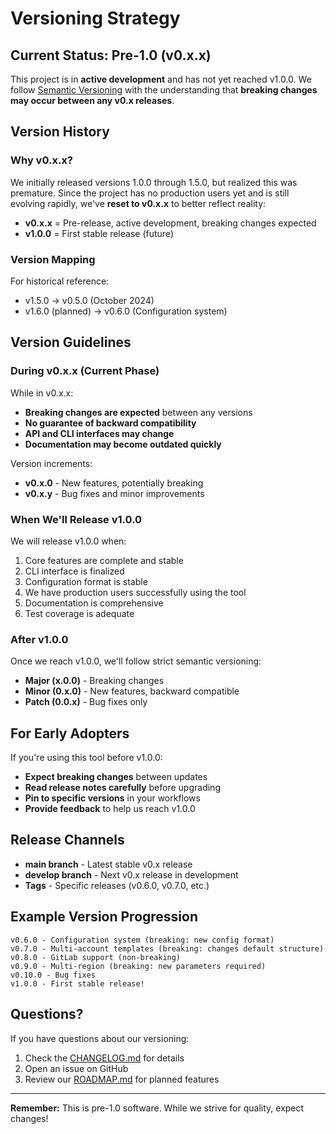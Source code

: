 # Versioning Strategy

## Current Status: Pre-1.0 (v0.x.x)

This project is in **active development** and has not yet reached v1.0.0. We follow [Semantic Versioning](https://semver.org/) with the understanding that **breaking changes may occur between any v0.x releases**.

## Version History

### Why v0.x.x?

We initially released versions 1.0.0 through 1.5.0, but realized this was premature. Since the project has no production users yet and is still evolving rapidly, we've **reset to v0.x.x** to better reflect reality:

- **v0.x.x** = Pre-release, active development, breaking changes expected
- **v1.0.0** = First stable release (future)

### Version Mapping

For historical reference:
- v1.5.0 → v0.5.0 (October 2024)
- v1.6.0 (planned) → v0.6.0 (Configuration system)

## Version Guidelines

### During v0.x.x (Current Phase)

While in v0.x.x:
- **Breaking changes are expected** between any versions
- **No guarantee of backward compatibility**
- **API and CLI interfaces may change**
- **Documentation may become outdated quickly**

Version increments:
- **v0.x.0** - New features, potentially breaking
- **v0.x.y** - Bug fixes and minor improvements

### When We'll Release v1.0.0

We will release v1.0.0 when:
1. Core features are complete and stable
2. CLI interface is finalized
3. Configuration format is stable
4. We have production users successfully using the tool
5. Documentation is comprehensive
6. Test coverage is adequate

### After v1.0.0

Once we reach v1.0.0, we'll follow strict semantic versioning:
- **Major (x.0.0)** - Breaking changes
- **Minor (0.x.0)** - New features, backward compatible
- **Patch (0.0.x)** - Bug fixes only

## For Early Adopters

If you're using this tool before v1.0.0:
- **Expect breaking changes** between updates
- **Read release notes carefully** before upgrading
- **Pin to specific versions** in your workflows
- **Provide feedback** to help us reach v1.0.0

## Release Channels

- **main branch** - Latest stable v0.x release
- **develop branch** - Next v0.x release in development
- **Tags** - Specific releases (v0.6.0, v0.7.0, etc.)

## Example Version Progression

```
v0.6.0 - Configuration system (breaking: new config format)
v0.7.0 - Multi-account templates (breaking: changes default structure)
v0.8.0 - GitLab support (non-breaking)
v0.9.0 - Multi-region (breaking: new parameters required)
v0.10.0 - Bug fixes
v1.0.0 - First stable release!
```

## Questions?

If you have questions about our versioning:
1. Check the [CHANGELOG.md](CHANGELOG.md) for details
2. Open an issue on GitHub
3. Review our [ROADMAP.md](docs/ROADMAP.md) for planned features

---

**Remember:** This is pre-1.0 software. While we strive for quality, expect changes!